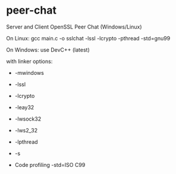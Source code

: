 # peer-chat
Server and Client OpenSSL Peer Chat (Windows/Linux)

On Linux: gcc main.c -o sslchat -lssl -lcrypto -pthread -std=gnu99

On Windows: use DevC++ (latest)

with linker options:

*  -mwindows
* -lssl
* -lcrypto
* -leay32 
* -lwsock32
* -lws2_32 
* -lpthread
* -s

* Code profiling -std=ISO C99
